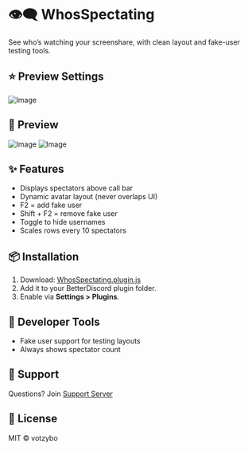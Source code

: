 # 👁️‍🗨️ WhosSpectating

See who’s watching your screenshare, with clean layout and fake-user testing tools.

## ⭐ Preview Settings
![Image](https://github.com/user-attachments/assets/c33ffe25-c7de-4f8f-8c4c-c6aa305eac9e)

## 💫 Preview
![Image](https://github.com/user-attachments/assets/20dbf079-aeb5-44c6-9733-37509bc4fe4e)
![Image](https://github.com/user-attachments/assets/21dfd5b6-2b65-46f8-8c2e-c8f55685363d)

## ✨ Features

- Displays spectators above call bar
- Dynamic avatar layout (never overlaps UI)
- F2 = add fake user
- Shift + F2 = remove fake user
- Toggle to hide usernames
- Scales rows every 10 spectators

## 📦 Installation

1. Download:
   [WhosSpectating.plugin.js](https://votzybo.github.io/BetterDiscord-Plugins/WhosSpectating.plugin.js)
2. Add it to your BetterDiscord plugin folder.
3. Enable via **Settings > Plugins**.

## 🧪 Developer Tools

- Fake user support for testing layouts
- Always shows spectator count

## 💬 Support

Questions? Join [Support Server](https://discord.gg/kQfQdg3JgD)

## 🧾 License

MIT © votzybo
